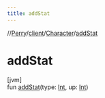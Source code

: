 ```yaml
---
title: addStat
---
```

//[Perry](../../../index.html)/[client](../index.html)/[Character](index.html)/[addStat](add-stat.html)



# addStat



[jvm]\
fun [addStat](add-stat.html)(type: [Int](https://kotlinlang.org/api/latest/jvm/stdlib/kotlin/-int/index.html), up: [Int](https://kotlinlang.org/api/latest/jvm/stdlib/kotlin/-int/index.html))




